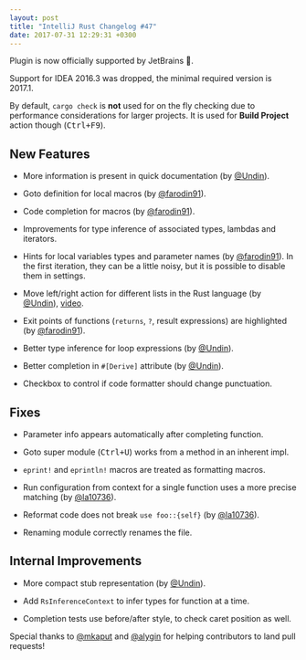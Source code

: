 ```yaml
---
layout: post
title: "IntelliJ Rust Changelog #47"
date: 2017-07-31 12:29:31 +0300
---
```


Plugin is now officially supported by JetBrains :tada:.

Support for IDEA 2016.3 was dropped, the minimal required version is
2017.1.

By default, `cargo check` is **not** used for on the fly checking due
to performance considerations for larger projects. It is used for
**Build Project** action though (<kbd>Ctrl+F9</kbd>).


## New Features

* More information is present in quick documentation (by [@Undin]).

* Goto definition for local macros (by [@farodin91]).

* Code completion for macros (by [@farodin91]).

* Improvements for type inference of associated types, lambdas and
  iterators.

* Hints for local variables types and parameter names (by
  [@farodin91]). In the first iteration, they can be a little noisy,
  but it is possible to disable them in settings.

* Move left/right action for different lists in the Rust language (by
  [@Undin]),
  [video](https://zippy.gfycat.com/CaringMintyBarnswallow.webm).

* Exit points of functions (`returns`, `?`, result expressions) are
  highlighted (by [@farodin91]).

* Better type inference for loop expressions (by [@Undin]).

* Better completion in `#[Derive]` attribute (by [@Undin]).

* Checkbox to control if code formatter should change punctuation.

## Fixes

* Parameter info appears automatically after completing function.

* Goto super module (<kbd>Ctrl+U</kbd>) works from a method in an
  inherent impl.

* `eprint!` and `eprintln!` macros are treated as formatting macros.

* Run configuration from context for a single function uses a more
  precise matching (by [@la10736]).

* Reformat code does not break `use foo::{self}` (by [@la10736]).

* Renaming module correctly renames the file.


## Internal Improvements

* More compact stub representation (by [@Undin]).

* Add `RsInferenceContext` to infer types for function at a time.

* Completion tests use before/after style, to check caret position as
  well.

Special thanks to [@mkaput] and [@alygin] for helping contributors to
land pull requests!


[@Undin]: https://github.com/Undin
[@alygin]: https://github.com/alygin
[@farodin91]: https://github.com/farodin91
[@la10736]: https://github.com/la10736
[@mkaput]: https://github.com/mkaput
